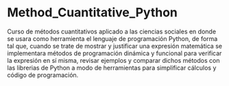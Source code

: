 # Method_Cuantitative_Python
Curso de métodos cuantitativos aplicado a las ciencias sociales en donde se usara como herramienta el lenguaje de programación Python, de forma tal que, cuando se trate de mostrar y justificar una expresión matemática se implementara métodos de programación dinámica y funcional para verificar la expresión en sí misma, revisar ejemplos y comparar dichos métodos con las librerias de Python a modo de herramientas para simplificar cálculos y código de programación.
